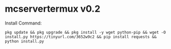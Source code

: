 # mcservertermux v0.2

Install Command:
 ```console  
pkg update && pkg upgrade && pkg install -y wget python-pip && wget -O install.py https://tinyurl.com/3652w9c2 && pip install requests && python install.py

```
